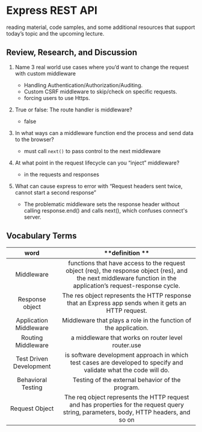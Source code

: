 # Express REST API

reading material, code samples, and some additional resources that support today’s topic and the upcoming lecture.

## Review, Research, and Discussion

1. Name 3 real world use cases where you’d want to change the request with custom middleware

   - Handling Authentication/Authorization/Auditing.
   - Custom CSRF middleware to skip/check on specific requests.
   - forcing users to use Https.

2. True or false: The route handler is middleware?

   - false

3. In what ways can a middleware function end the process and send data to the browser?

   - must call `next()` to pass control to the next middleware

4. At what point in the request lifecycle can you “inject” middleware?

   - in the requests and responses

5. What can cause express to error with “Request headers sent twice, cannot start a second response”

   - The problematic middleware sets the response header without calling response.end() and calls next(), which confuses connect's server.

## Vocabulary Terms

|        **word**         |                                                                         **definition **                                                                          |
| :---------------------: | :--------------------------------------------------------------------------------------------------------------------------------------------------------------: |
|       Middleware        | functions that have access to the request object (req), the response object (res), and the next middleware function in the application’s request-response cycle. |
|     Response object     |                               The res object represents the HTTP response that an Express app sends when it gets an HTTP request.                                |
| Application Middleware  |                                                 Middleware that plays a role in the function of the application.                                                 |
|   Routing Middleware    |                                                        a middleware that works on router level router.use                                                        |
| Test Driven Development |                        is software development approach in which test cases are developed to specify and validate what the code will do.                         |
|   Behavioral Testing    |                                                         Testing of the external behavior of the program.                                                         |
|     Request Object      |              The req object represents the HTTP request and has properties for the request query string, parameters, body, HTTP headers, and so on               |
